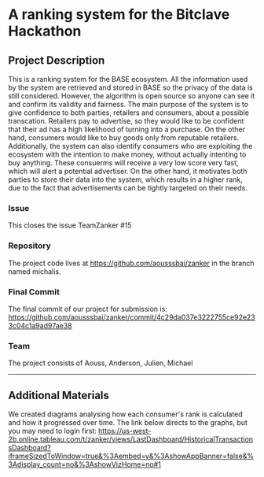 # A ranking system for the Bitclave Hackathon

## Project Description
This is a ranking system for the BASE ecosystem. All the information used by the system are retrieved and stored in BASE so the privacy of the data is still considered. However, the algorithm is open source so anyone can see it and confirm its validity and fairness. 
The main purpose of the system is to give confidence to both parties, retailers and consumers, about a possible transcation. Retailers pay to advertise, so they would like to be confident that their ad has a high likelihood of turning into a purchase. On the other hand, consumers would like to buy goods only from reputable retailers.
Additionally, the system can also identify consumers who are exploiting the ecosystem with the intention to make money, without actually intenting to buy anything. These consuerms will receive a very low score very fast, which will alert a potential advertiser. On the other hand, it motivates both parties to store their data into the system, which results in a higher rank, due to the fact that advertisements can be tightly targeted on their needs.

### Issue
This closes the issue TeamZanker #15

### Repository

The project code lives at https://github.com/aousssbai/zanker in the branch named michalis. 

### Final Commit
The final commit of our project for submission is:
https://github.com/aousssbai/zanker/commit/4c29da037e3222755ce92e233c04c1a9ad97ae38

### Team
The project consists of Aouss, Anderson, Julien, Michael

---

## Additional Materials

We created diagrams analysing how each consumer's rank is calculated and how it progressed over time.
The link below directs to the graphs, but you may need to login first:
https://us-west-2b.online.tableau.com/t/zanker/views/LastDashboard/HistoricalTransactionsDashboard?iframeSizedToWindow=true&%3Aembed=y&%3AshowAppBanner=false&%3Adisplay_count=no&%3AshowVizHome=no#1
